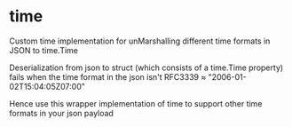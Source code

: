 # time
Custom time implementation for unMarshalling different time formats in JSON to time.Time

Deserialization from json to struct (which consists of a time.Time property) fails when the time format in the json isn't 
RFC3339 ≈ "2006-01-02T15:04:05Z07:00"

Hence use this wrapper implementation of time to support other time formats in your json payload

